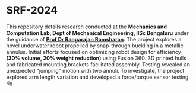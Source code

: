 # SRF-2024
This repository details research conducted at the **Mechanics and Computation Lab, Dept of Mechanical Engineering, IISc Bengaluru** under the guidance of [**Prof Dr Rangarajan Ramsharan**](https://mecheng.iisc.ac.in/people/ramsharan-rangarajan/). The project explores a novel underwater robot propelled by snap-through buckling in a metallic annulus. Initial efforts focused on optimizing robot design for efficiency **(30% volume, 20% weight reduction)** using Fusion 360. 3D printed hulls and fabricated mounting brackets facilitated assembly. Testing revealed an unexpected "jumping" motion with two annuli. To investigate, the project explored arm length variation and developed a force/torque sensor testing rig.
